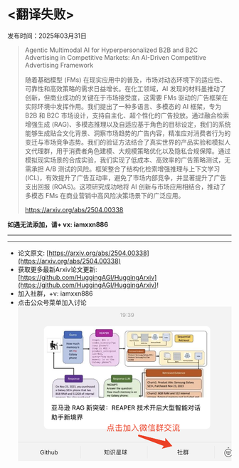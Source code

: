 # <翻译失败>
发布时间：2025年03月31日


> Agentic Multimodal AI for Hyperpersonalized B2B and B2C Advertising in Competitive Markets: An AI-Driven Competitive Advertising Framework
>
> 随着基础模型 (FMs) 在现实应用中的普及，市场对动态环境下的适应性、可靠性和高效策略的需求日益增长。在化工领域，AI 发现的材料虽推动了创新，但商业成功的关键在于市场接受度，这需要 FMs 驱动的广告框架在实际环境中发挥作用。我们提出了一种多语言、多模态的 AI 框架，专为 B2B 和 B2C 市场设计，支持自主化、超个性化的广告投放。通过融合检索增强生成 (RAG)、多模态推理以及自适应基于角色的目标设定，我们的系统能够生成贴合文化背景、洞察市场趋势的广告内容，精准应对消费者行为的变迁与市场竞争态势。我们的验证方法结合了真实世界的产品实验和模拟人文代理群，用于消费者角色建模、大规模策略优化以及隐私合规保障。通过模拟现实场景的合成实验，我们实现了低成本、高效率的广告策略测试，无需承担 A/B 测试的风险。框架整合了结构化检索增强推理与上下文学习 (ICL)，有效提升了广告互动率，避免了市场内部竞争，并显著提升了广告支出回报 (ROAS)。这项研究成功地将 AI 创新与市场应用相结合，推动了多模态 FMs 在商业营销中高风险决策场景下的广泛应用。
>
> https://arxiv.org/abs/2504.00338

**如遇无法添加，请+ vx: iamxxn886**
<hr />


<hr />

- 论文原文: [https://arxiv.org/abs/2504.00338](https://arxiv.org/abs/2504.00338)
- 获取更多最新Arxiv论文更新: [https://github.com/HuggingAGI/HuggingArxiv](https://github.com/HuggingAGI/HuggingArxiv)!
- 加入社群，+v: iamxxn886
- 点击公众号菜单加入讨论
![](https://raw.githubusercontent.com/HuggingAGI/wx_assets/main/2024/07/31/1722434818326-94339e92-22f1-4472-9d27-fed232f70b5d.jpeg)